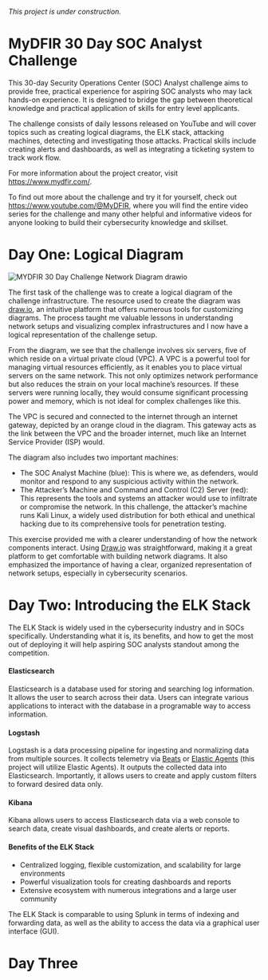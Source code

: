 *This project is under construction.*

# MyDFIR 30 Day SOC Analyst Challenge


This 30-day Security Operations Center (SOC) Analyst challenge aims to provide free, practical experience for aspiring SOC analysts who may lack hands-on experience. It is designed to bridge the gap between theoretical knowledge and practical application of skills for entry level applicants. 

The challenge consists of daily lessons released on YouTube and will cover topics  such as creating logical diagrams, the ELK stack, attacking machines, detecting and investigating those attacks. Practical skills include creating alerts and dashboards, as well as integrating a ticketing system to track work flow.

For more information about the project creator, visit https://www.mydfir.com/. 

To find out more about the challenge and try it for yourself, check out https://www.youtube.com/@MyDFIR, where you will find the entire video series for the challenge and many other helpful and informative videos for anyone looking to build their cybersecurity knowledge and skillset.

# Day One: Logical Diagram

![MYDFIR 30 Day Challenge Network Diagram drawio](https://github.com/user-attachments/assets/8571246f-1dd1-42db-b6da-3c5a82e15e4a)

The first task of the challenge was to create a logical diagram of the challenge infrastructure. The resource used to create the diagram was [draw.io](http://draw.io/), an intuitive platform that offers numerous tools for customizing diagrams. The process taught me valuable lessons in understanding network setups and visualizing complex infrastructures and I now have a logical representation of the challenge setup. 

From the diagram, we see that the challenge involves six servers, five of which reside on a virtual private cloud (VPC). A VPC is a powerful tool for managing virtual resources efficiently, as it enables you to place virtual servers on the same network. This not only optimizes network performance but also reduces the strain on your local machine’s resources. If these servers were running locally, they would consume significant processing power and memory, which is not ideal for complex challenges like this.

The VPC is secured and connected to the internet through an internet gateway, depicted by an orange cloud in the diagram. This gateway acts as the link between the VPC and the broader internet, much like an Internet Service Provider (ISP) would.

The diagram also includes two important machines:
- The SOC Analyst Machine (blue): This is where we, as defenders, would monitor and respond to any suspicious activity within the network.
- The Attacker’s Machine and Command and Control (C2) Server (red): This represents the tools and systems an attacker would use to infiltrate or compromise the network. In this challenge, the attacker’s machine runs Kali Linux, a widely used distribution for both ethical and unethical hacking due to its comprehensive tools for penetration testing.

This exercise provided me with a clearer understanding of how the network components interact. Using [Draw.io](http://draw.io/) was straightforward, making it a great platform to get comfortable with building network diagrams. It also emphasized the importance of having a clear, organized representation of network setups, especially in cybersecurity scenarios.

# Day Two: Introducing the ELK Stack

The ELK Stack is widely used in the cybersecurity industry and in SOCs specifically. Understanding what it is, its benefits, and how to get the most out of deploying it will help aspiring SOC analysts standout among the competition.

#### Elasticsearch
Elasticsearch is a database used for storing and searching log information. It allows the user to search across their data. Users can integrate various applications to interact with the database in a programable way to access information.

#### Logstash
Logstash is a data processing pipeline for ingesting and normalizing data from multiple sources. It collects telemetry via [Beats](https://www.elastic.co/beats) or [Elastic Agents](https://www.elastic.co/elastic-agent) (this project will utilize Elastic Agents). It outputs the collected data into Elasticsearch. Importantly, it allows users to create and apply custom filters to forward desired data only.

#### Kibana
Kibana allows users to access Elasticsearch data via a web console to search data, create visual dashboards, and create alerts or reports. 

#### Benefits of the ELK Stack
- Centralized logging, flexible customization, and scalability for large environments⁠
- Powerful visualization tools for creating dashboards and reports⁠
- Extensive ecosystem with numerous integrations and a large user community

The ELK Stack is comparable to using Splunk in terms of indexing and forwarding data, as well as the ability to access the data via a graphical user interface (GUI).

# Day Three
